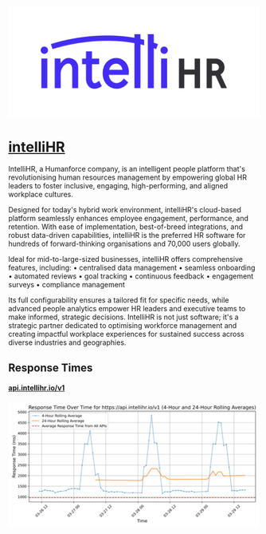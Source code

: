 [![Visit intelliHR](imagePreview.png)](https://intellihr.com)

# [intelliHR](https://intellihr.com)

IntelliHR, a Humanforce company, is an intelligent people platform that's revolutionising human resources management by empowering global HR leaders to foster inclusive, engaging, high-performing, and aligned workplace cultures.

Designed for today's hybrid work environment, intelliHR's cloud-based platform seamlessly enhances employee engagement, performance, and retention. With ease of implementation, best-of-breed integrations, and robust data-driven capabilities, intelliHR is the preferred HR software for hundreds of forward-thinking organisations and 70,000 users globally. 

Ideal for mid-to-large-sized businesses, intelliHR offers comprehensive features, including:
•	centralised data management
•	seamless onboarding
•	automated reviews
•	goal tracking
•	continuous feedback
•	engagement surveys
•	compliance management

Its full configurability ensures a tailored fit for specific needs, while advanced people analytics empower HR leaders and executive teams to make informed, strategic decisions. IntelliHR is not just software; it's a strategic partner dedicated to optimising workforce management and creating impactful workplace experiences for sustained success across diverse industries and geographies.

## Response Times

#### [api.intellihr.io/v1](https://api.intellihr.io/v1)

![api.intellihr.io/v1](response-time-charts/6170692e696e74656c6c6968722e696f2f7631.svg)
